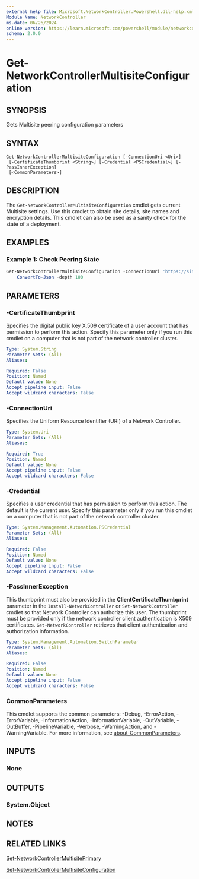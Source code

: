 ```yaml
---
external help file: Microsoft.NetworkController.Powershell.dll-help.xml
Module Name: NetworkController
ms.date: 06/26/2024
online version: https://learn.microsoft.com/powershell/module/networkcontroller/get-networkcontrollermultisiteconfiguration?view=windowsserver2025-ps
schema: 2.0.0
---
```


# Get-NetworkControllerMultisiteConfiguration

## SYNOPSIS

Gets Multisite peering configuration parameters

## SYNTAX

```
Get-NetworkControllerMultisiteConfiguration [-ConnectionUri <Uri>]
 [-CertificateThumbprint <String>] [-Credential <PSCredential>] [-PassInnerException]
 [<CommonParameters>]
```

## DESCRIPTION

The `Get-NetworkControllerMultisiteConfiguration` cmdlet gets current Multisite settings. Use this
cmdlet to obtain site details, site names and encryption details. This cmdlet can also be used as a
sanity check for the state of a deployment.

## EXAMPLES

### Example 1: Check Peering State

```powershell
Get-NetworkControllerMultisiteConfiguration -ConnectionUri 'https://site1.contoso.com' |
    ConvertTo-Json -depth 100
```

## PARAMETERS

### -CertificateThumbprint

Specifies the digital public key X.509 certificate of a user account that has permission to perform
this action. Specify this parameter only if you run this cmdlet on a computer that is not part of
the network controller cluster.

```yaml
Type: System.String
Parameter Sets: (All)
Aliases:

Required: False
Position: Named
Default value: None
Accept pipeline input: False
Accept wildcard characters: False
```

### -ConnectionUri

Specifies the Uniform Resource Identifier (URI) of a Network Controller.

```yaml
Type: System.Uri
Parameter Sets: (All)
Aliases:

Required: True
Position: Named
Default value: None
Accept pipeline input: False
Accept wildcard characters: False
```

### -Credential

Specifies a user credential that has permission to perform this action. The default is the current
user. Specify this parameter only if you run this cmdlet on a computer that is not part of the
network controller cluster.

```yaml
Type: System.Management.Automation.PSCredential
Parameter Sets: (All)
Aliases:

Required: False
Position: Named
Default value: None
Accept pipeline input: False
Accept wildcard characters: False
```

### -PassInnerException

This thumbprint must also be provided in the **ClientCertificateThumbprint** parameter in the
`Install-NetworkController` or `Set-NetworkController` cmdlet so that Network Controller can
authorize this user. The thumbprint must be provided only if the network controller client
authentication is X509 certificates. `Get-NetworkController` retrieves that client authentication
and authorization information.

```yaml
Type: System.Management.Automation.SwitchParameter
Parameter Sets: (All)
Aliases:

Required: False
Position: Named
Default value: None
Accept pipeline input: False
Accept wildcard characters: False
```

### CommonParameters

This cmdlet supports the common parameters: -Debug, -ErrorAction, -ErrorVariable,
-InformationAction, -InformationVariable, -OutVariable, -OutBuffer, -PipelineVariable, -Verbose,
-WarningAction, and -WarningVariable. For more information, see
[about_CommonParameters](http://go.microsoft.com/fwlink/?LinkID=113216).

## INPUTS

### None

## OUTPUTS

### System.Object

## NOTES

## RELATED LINKS

[Set-NetworkControllerMultisitePrimary](./Set-NetworkControllerMultisitePrimary.md)

[Set-NetworkControllerMultisiteConfiguration](./Set-NetworkControllerMultisiteConfiguration.md)
